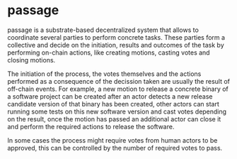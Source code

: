 # passage

passage is a substrate-based decentralized system that allows to coordinate several parties to perform concrete tasks. 
These parties form a collective and decide on the initiation, results and outcomes of the task by performing on-chain
actions, like creating motions, casting votes and closing motions. 

The initiation of the process, the votes themselves and the actions performed as a consequence of the decission taken are 
usually the result of off-chain events. For example, a new motion to release a concrete binary of a software project can 
be created after an actor detects a new release candidate version of that binary has been created, other actors can start 
running some tests on this new software version and cast votes depending on the result, once the motion has passed an 
additional actor can close it and perform the required actions to release the software.

In some cases the process might require votes from human actors to be approved, this can be controlled by the number of required
votes to pass.
